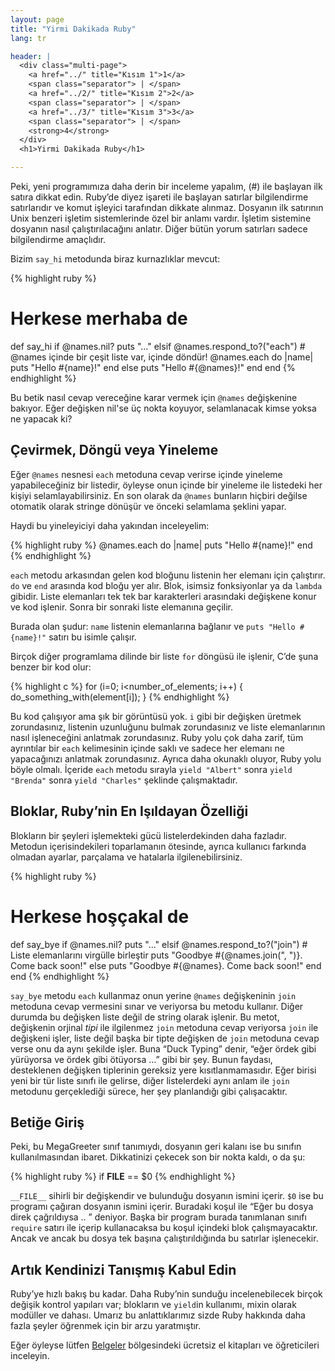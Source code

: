 ```yaml
---
layout: page
title: "Yirmi Dakikada Ruby"
lang: tr

header: |
  <div class="multi-page">
    <a href="../" title="Kısım 1">1</a>
    <span class="separator"> | </span>
    <a href="../2/" title="Kısım 2">2</a>
    <span class="separator"> | </span>
    <a href="../3/" title="Kısım 3">3</a>
    <span class="separator"> | </span>
    <strong>4</strong>
  </div>
  <h1>Yirmi Dakikada Ruby</h1>

---
```


Peki, yeni programımıza daha derin bir inceleme yapalım, (#) ile
başlayan ilk satıra dikkat edin. Ruby’de diyez işareti ile başlayan
satırlar bilgilendirme satırlarıdır ve komut işleyici tarafından dikkate
alınmaz. Dosyanın ilk satırının Unix benzeri işletim sistemlerinde özel
bir anlamı vardır. İşletim sistemine dosyanın nasıl çalıştırılacağını
anlatır. Diğer bütün yorum satırları sadece bilgilendirme amaçlıdır.

Bizim `say_hi` metodunda biraz kurnazlıklar mevcut:

{% highlight ruby %}
# Herkese merhaba de
def say_hi
  if @names.nil?
    puts "..."
  elsif @names.respond_to?("each")
    # @names içinde bir çeşit liste var, içinde döndür!
    @names.each do |name|
      puts "Hello #{name}!"
    end
  else
    puts "Hello #{@names}!"
  end
end
{% endhighlight %}

Bu betik nasıl cevap vereceğine karar vermek için `@names` değişkenine
bakıyor. Eğer değişken nil'se üç nokta koyuyor, selamlanacak kimse yoksa
ne yapacak ki?

## Çevirmek, Döngü veya Yineleme

Eğer `@names` nesnesi `each` metoduna cevap verirse içinde yineleme
yapabileceğiniz bir listedir, öyleyse onun içinde bir yineleme ile
listedeki her kişiyi selamlayabilirsiniz. En son olarak da `@names`
bunların hiçbiri değilse otomatik olarak stringe dönüşür ve önceki
selamlama şeklini yapar.

Haydi bu yineleyiciyi daha yakından inceleyelim:

{% highlight ruby %}
@names.each do |name|
  puts "Hello #{name}!"
end
{% endhighlight %}

`each` metodu arkasından gelen kod bloğunu listenin her elemanı için
çalıştırır. `do` ve `end` arasında kod bloğu yer alır. Blok, isimsiz
fonksiyonlar ya da `lambda` gibidir. Liste elemanları
tek tek bar karakterleri arasındaki değişkene konur ve kod işlenir.
Sonra bir sonraki liste elemanına geçilir.

Burada olan şudur: `name` listenin
elemanlarına bağlanır ve `puts "Hello #{name}!"` satırı bu isimle
çalışır.

Birçok diğer programlama dilinde bir liste `for` döngüsü ile işlenir,
C’de şuna benzer bir kod olur:

{% highlight c %}
for (i=0; i<number_of_elements; i++)
{
  do_something_with(element[i]);
}
{% endhighlight %}

Bu kod çalışıyor ama şık bir görüntüsü yok. `i` gibi bir değişken
üretmek zorundasınız, listenin uzunluğunu bulmak zorundasınız ve liste
elemanlarının nasıl işleneceğini anlatmak zorundasınız. Ruby yolu çok
daha zarif, tüm ayrıntılar bir `each` kelimesinin içinde saklı ve
sadece her elemanı ne yapacağınızı anlatmak zorundasınız. Ayrıca daha
okunaklı oluyor, Ruby yolu böyle olmalı. İçeride `each` metodu sırayla
`yield "Albert"` sonra `yield "Brenda"` sonra `yield "Charles"` şeklinde
çalışmaktadır.

## Bloklar, Ruby’nin En Işıldayan Özelliği

Blokların bir şeyleri işlemekteki gücü listelerdekinden daha fazladır.
Metodun içerisindekileri toparlamanın ötesinde, ayrıca kullanıcı farkında
olmadan ayarlar, parçalama ve hatalarla ilgilenebilirsiniz.

{% highlight ruby %}
# Herkese hoşçakal de
def say_bye
  if @names.nil?
    puts "..."
  elsif @names.respond_to?("join")
    # Liste elemanlarını virgülle birleştir
    puts "Goodbye #{@names.join(", ")}.  Come back soon!"
  else
    puts "Goodbye #{@names}.  Come back soon!"
  end
end
{% endhighlight %}

`say_bye` metodu `each` kullanmaz onun yerine `@names` değişkeninin
`join` metoduna cevap vermesini sınar ve veriyorsa bu metodu kullanır. Diğer
durumda bu değişken liste
değil de string olarak işlenir. Bu metot, değişkenin orjinal *tipi* ile
ilgilenmez `join` metoduna cevap veriyorsa `join` ile değişkeni işler,
liste değil başka bir tipte değişken de `join` metoduna cevap verse onu
da aynı şekilde işler. Buna “Duck Typing” denir, “eğer ördek gibi
yürüyorsa ve ördek gibi ötüyorsa …” gibi bir şey. Bunun faydası, desteklenen
değişken tiplerinin gereksiz yere kısıtlanmamasıdır. Eğer birisi yeni bir tür
liste sınıfı ile gelirse, diğer listelerdeki aynı anlam ile `join` metodunu
gerçeklediği sürece, her şey planlandığı gibi çalışacaktır.

## Betiğe Giriş

Peki, bu MegaGreeter sınıf tanımıydı, dosyanın geri kalanı ise bu
sınıfın kullanılmasından ibaret. Dikkatinizi çekecek son bir nokta
kaldı, o da şu:

{% highlight ruby %}
if __FILE__ == $0
{% endhighlight %}

`__FILE__` sihirli bir değişkendir ve bulunduğu dosyanın ismini içerir.
`$0` ise bu programı çağıran dosyanın ismini içerir. Buradaki koşul ile
“Eğer bu dosya direk çağrıldıysa .. ” deniyor. Başka bir program burada
tanımlanan sınıfı `require` satırı ile içerip kullanacaksa bu koşul
içindeki blok çalışmayacaktır. Ancak ve ancak bu dosya tek başına
çalıştırıldığında bu satırlar işlenecekir.

## Artık Kendinizi Tanışmış Kabul Edin

Ruby’ye hızlı bakış bu kadar. Daha Ruby’nin sunduğu incelenebilecek
birçok değişik kontrol yapıları var; blokların ve `yield`in kullanımı,
mixin olarak modüller ve dahası. Umarız bu anlattıklarımız sizde Ruby hakkında
daha
fazla şeyler öğrenmek için bir arzu yaratmıştır.

Eğer öyleyse lütfen [Belgeler](/tr/documentation/) bölgesindeki ücretsiz
el kitapları ve öğreticileri inceleyin.

